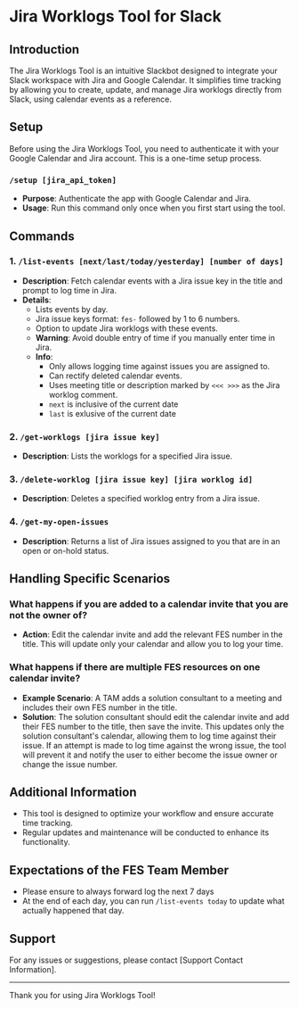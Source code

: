 # Jira Worklogs Tool for Slack

## Introduction
The Jira Worklogs Tool is an intuitive Slackbot designed to integrate your Slack workspace with Jira and Google Calendar. It simplifies time tracking by allowing you to create, update, and manage Jira worklogs directly from Slack, using calendar events as a reference.

## Setup
Before using the Jira Worklogs Tool, you need to authenticate it with your Google Calendar and Jira account. This is a one-time setup process.

### `/setup [jira_api_token]`
- **Purpose**: Authenticate the app with Google Calendar and Jira.
- **Usage**: Run this command only once when you first start using the tool.

## Commands

### 1. `/list-events [next/last/today/yesterday] [number of days]`
- **Description**: Fetch calendar events with a Jira issue key in the title and prompt to log time in Jira.
- **Details**:
  - Lists events by day.
  - Jira issue keys format: `fes-` followed by 1 to 6 numbers.
  - Option to update Jira worklogs with these events.
  - **Warning**: Avoid double entry of time if you manually enter time in Jira.
  - **Info**: 
    - Only allows logging time against issues you are assigned to.
    - Can rectify deleted calendar events.
    - Uses meeting title or description marked by `<<< >>>` as the Jira worklog comment.
    - `next` is inclusive of the current date
    - `last` is exlusive of the current date

### 2. `/get-worklogs [jira issue key]`
- **Description**: Lists the worklogs for a specified Jira issue.

### 3. `/delete-worklog [jira issue key] [jira worklog id]`
- **Description**: Deletes a specified worklog entry from a Jira issue.

### 4. `/get-my-open-issues`
- **Description**: Returns a list of Jira issues assigned to you that are in an open or on-hold status.

## Handling Specific Scenarios

### What happens if you are added to a calendar invite that you are not the owner of?
- **Action**: Edit the calendar invite and add the relevant FES number in the title. This will update only your calendar and allow you to log your time.

### What happens if there are multiple FES resources on one calendar invite?
- **Example Scenario**: A TAM adds a solution consultant to a meeting and includes their own FES number in the title.
- **Solution**: The solution consultant should edit the calendar invite and add their FES number to the title, then save the invite. This updates only the solution consultant's calendar, allowing them to log time against their issue. If an attempt is made to log time against the wrong issue, the tool will prevent it and notify the user to either become the issue owner or change the issue number.

## Additional Information
- This tool is designed to optimize your workflow and ensure accurate time tracking.
- Regular updates and maintenance will be conducted to enhance its functionality.

## Expectations of the FES Team Member
- Please ensure to always forward log the next 7 days
- At the end of each day, you can run `/list-events today` to update what actually happened that day.

## Support
For any issues or suggestions, please contact [Support Contact Information].

---

Thank you for using Jira Worklogs Tool!

